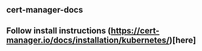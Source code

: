 ## cert-manager-docs

## Follow install instructions (https://cert-manager.io/docs/installation/kubernetes/)[here]

